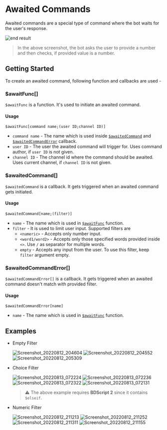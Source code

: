 # Awaited Commands

Awaited commands are a special type of command where the bot waits for the user's response.

![end result](https://i.imgur.com/rRRcIXA.jpg) 

> In the above screenshot, the bot asks the user to provide a number and then checks, if provided value is a number.


## Getting Started
To create an awaited command, following function and callbacks are used -

### $awaitFunc[]
`$awaitFunc` is a function. It's used to initiate an awaited command.

#### Usage
```
$awaitFunc[command name;(user ID;channel ID)]
```
- `command name` - The name which is used inside [`$awaitedCommand`](#awaitedcommand) and [`$awaitedCommandError`](#awaitedcommanderror) callback.
- `user ID` - The user the awaited command will trigger for. Uses command author, if `user ID` is not given.
- `channel ID` - The channel id where the command should be awaited. Uses current channel, if `channel ID` is not given.

### $awaitedCommand[]
`$awaitedCommand` is a callback. It gets triggered when an awaited command gets initiated.

#### Usage
```
$awaitedCommand[name;(filter)]
```
- `name` - The name which is used in [`$awaitFunc`](#awaitfunc) function.
- `filter` - It is used to limit user input. Supported filters are 
    - `<numeric>` - Accepts only number input.
    - `<word1/word2>` - Accepts only those specified words provided inside `<>`. Use `/` as separator for multiple words.
    - `empty` - Accepts any input from the user. To use this filter, keep `filter` argument empty.

### $awaitedCommandError[]
`$awaitedCommandError[]` is a callback. It gets triggered when an awaited command doesn't match with provided filter.

#### Usage
```
$awaitedCommandError[name]
```
- `name` - The name which is used in [`$awaitFunc`](#awaitfunc) function.

## Examples

- Empty Filter

   ![Screenshot_20220812_204604](https://user-images.githubusercontent.com/95774950/184388068-2d182254-79ed-45b0-962a-1dd68dc7684a.png)
   ![Screenshot_20220812_204552](https://user-images.githubusercontent.com/95774950/184388050-b9b7bdd8-1ee5-4ea4-919b-ed6dbc4849bd.png)
   ![Screenshot_20220812_205309](https://user-images.githubusercontent.com/95774950/184388088-c6ce5d6b-cbfe-4374-889c-cb2d57cbf6c5.png)

- Choice Filter

   ![Screenshot_20220813_072224](https://user-images.githubusercontent.com/95774950/184464158-083019b0-821a-4683-a969-02293b44f86a.png)
   ![Screenshot_20220813_072236](https://user-images.githubusercontent.com/95774950/184464161-62689486-928a-4aa1-900f-8ea295fc9437.png)
   ![Screenshot_20220813_072322](https://user-images.githubusercontent.com/95774950/184464163-50eac8f9-6194-4763-ac20-e18a2c97d47d.png)
   ![Screenshot_20220813_072131](https://user-images.githubusercontent.com/95774950/184464150-79857481-578f-4f4b-b725-126f35a88ad4.png)

   > ⚠️ The above example requires **BDScript 2** since it contains `$elseif`.

- Numeric Filter

   ![Screenshot_20220812_211213](https://user-images.githubusercontent.com/95774950/184392300-5fe57ba0-1d6e-4488-af7f-82aa4a82d64f.png)
   ![Screenshot_20220812_211252](https://user-images.githubusercontent.com/95774950/184392283-62ca15a3-0825-448e-bede-e8b1114af18e.png)
   ![Screenshot_20220812_211311](https://user-images.githubusercontent.com/95774950/184392271-57fd1dd6-2ff7-47de-968e-846f2dd3b7ef.png)
   ![Screenshot_20220812_211155](https://user-images.githubusercontent.com/95774950/184392254-323d07ef-7e17-4ef0-aced-852b7c3870ec.png)

